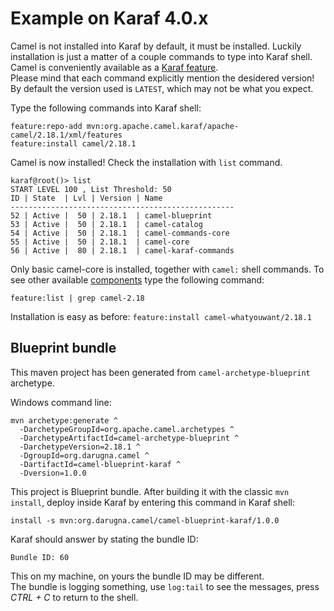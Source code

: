# Example on Karaf 4.0.x

Camel is not installed into Karaf by default, it must be installed.
Luckily installation is just a matter of a couple commands to type into Karaf
shell. Camel is conveniently available as a [Karaf feature](https://dzone.com/articles/apache-karaf-features-for-osgi-deployment).  
Please mind that each command explicitly mention the desidered version!
By default the version used is `LATEST`, which may not be what you expect.

Type the following commands into Karaf shell:

    feature:repo-add mvn:org.apache.camel.karaf/apache-camel/2.18.1/xml/features
    feature:install camel/2.18.1

Camel is now installed! Check the installation with `list` command.

    karaf@root()> list
    START LEVEL 100 , List Threshold: 50
    ID | State  | Lvl | Version | Name
    --------------------------------------------------
    52 | Active |  50 | 2.18.1  | camel-blueprint
    53 | Active |  50 | 2.18.1  | camel-catalog
    54 | Active |  50 | 2.18.1  | camel-commands-core
    55 | Active |  50 | 2.18.1  | camel-core
    56 | Active |  80 | 2.18.1  | camel-karaf-commands

Only basic camel-core is installed, together with `camel:` shell commands.
To see other available [components](http://camel.apache.org/components.html) type the following command:

    feature:list | grep camel-2.18

Installation is easy as before: `feature:install camel-whatyouwant/2.18.1`

## Blueprint bundle
This maven project has been generated from `camel-archetype-blueprint` archetype.

Windows command line:

    mvn archetype:generate ^
      -DarchetypeGroupId=org.apache.camel.archetypes ^
      -DarchetypeArtifactId=camel-archetype-blueprint ^
      -DarchetypeVersion=2.18.1 ^
      -DgroupId=org.darugna.camel ^
      -DartifactId=camel-blueprint-karaf ^
      -Dversion=1.0.0

This project is Blueprint bundle. After building it with the classic `mvn install`, deploy inside Karaf by entering this command in Karaf shell:

    install -s mvn:org.darugna.camel/camel-blueprint-karaf/1.0.0
	
Karaf should answer by stating the bundle ID:

    Bundle ID: 60
	
This on my machine, on yours the bundle ID may be different.  
The bundle is logging something, use `log:tail` to see the messages, press _CTRL + C_ to return to the shell.
